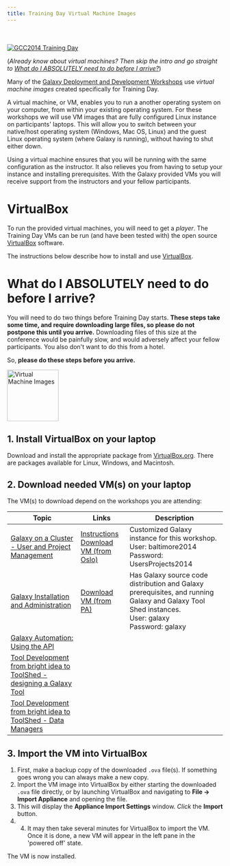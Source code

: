 ```yaml
---
title: Training Day Virtual Machine Images
---
```

<slot name="Events/GCC2014/Header" />
<br /><br />



<slot name="Events/GCC2014/LinkBox" />

<div class='left'><a href='/src/events/gcc2014/training-day/index.md'><img src="/src/images/logos/GCC2014TDLogoSmall.png" alt="GCC2014 Training Day"  /></a></div>

(*Already know about virtual machines?  Then skip the intro and go straight to [What do I ABSOLUTELY need to do before I arrive?](/src/events/gcc2014/training-day/vms/index.md#what-do-i-absolutely-need-to-do-before-i-arrive)*)

Many of the [Galaxy Deployment and Development Workshops](/src/events/gcc2014/training-day/index.md#galaxy-deployment-and-development-workshops) use *virtual machine images* created specifically for Training Day.

A virtual machine, or VM, enables you to run a another operating system on your computer, from within your existing operating system. For these workshops we will use VM images that are fully configured Linux instance on participants' laptops. This will allow you to switch between your native/host operating system (Windows, Mac OS, Linux) and the guest Linux operating system (where Galaxy is running), without having to shut either down.

Using a virtual machine ensures that you will be running with the same configuration as the instructor. It also relieves you from having to setup your instance and installing prerequisites. With the Galaxy provided VMs you will receive support from the instructors and your fellow participants.

# VirtualBox

To run the provided virtual machines, you will need to get a *player*.  The Training Day VMs can be run (and have been tested with) the open source [VirtualBox](https://www.virtualbox.org/wiki/Downloads) software.

The instructions below describe how to install and use [VirtualBox](https://www.virtualbox.org/wiki/Downloads).

# What do I ABSOLUTELY need to do before I arrive?

You will need to do two things before Training Day starts. **These steps take some time, and require downloading large files, so please do not postpone this until you arrive.** Downloading files of this size at the conference would be painfully slow, and would adversely affect your fellow participants.  You also don't want to do this from a hotel.

So, **please do these steps before you arrive.**

<div class='right'><a href='https://www.virtualbox.org/wiki/Downloads'><img src="/src/images/logos/VirtualBox180.png" alt="Virtual Machine Images" width="120" /></a></div>

## 1. Install VirtualBox on your laptop

Download and install the appropriate package from [VirtualBox.org](https://www.virtualbox.org/wiki/Downloads).  There are packages available for Linux, Windows, and Macintosh.

## 2. Download needed VM(s) on your laptop

The VM(s) to download depend on the workshops you are attending:


| Topic |  Links  |  Description  |
| ----- | ------ | ------------ |
| [Galaxy on a Cluster - User and Project Management](/src/events/gcc2014/training-day/index.md#galaxy-on-a-cluster-user-and-project-management) |  [Instructions](http://www.usit.uio.no/om/organisasjon/uav/itf/intern-doc/galaxy/virtualbox-installation.html) <br /> [Download VM (from Oslo)](http://folk.uio.no/nikolaiv/GCC2014-Users-Projects.ova)  |  Customized Galaxy instance for this workshop.<div class='indent'>User: baltimore2014<br />Password: UsersProjects2014</div>  |
| [Galaxy Installation and Administration](/src/events/gcc2014/training-day/index.md#galaxy-installation-and-administration) |  [Download VM (from PA)](http://depot.galaxyproject.org/GCC2014.ova)  |  Has Galaxy source code distribution and Galaxy prerequisites, and running Galaxy and Galaxy Tool Shed instances.<div class='indent'>User: galaxy<br />Password: galaxy  |
| [Galaxy Automation: Using the API](/src/events/gcc2014/training-day/index.md#galaxy-automation-using-the-api) |
| [Tool Development from bright idea to ToolShed - designing a Galaxy Tool](/src/events/gcc2014/training-day/index.md#tool-development-from-bright-idea-to-toolshed-designing-a-galaxy-tool) |
| [Tool Development from bright idea to ToolShed - Data Managers](/src/events/gcc2014/training-day/data-managers/) |

## 3. Import the VM into VirtualBox

1. First, make a backup copy of the downloaded `.ova` file(s). If something goes wrong you can always make a new copy.
1. Import the VM image into VirtualBox by either starting the downloaded `.ova` file directly, or by launching VirtualBox and navigating to **File &rarr; Import Appliance** and opening the file.
1. This will display the **Appliance Import Settings** window. *Click* the **Import** button.
1. 4. It may then take several minutes for VirtualBox to import the VM. Once it is done, a new VM will appear in the left pane in the 'powered off' state.

The VM is now installed.


<slot name="Events/GCC2014/Footer" />
